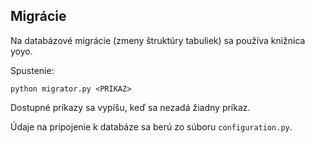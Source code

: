 ## Migrácie

Na databázové migrácie (zmeny štruktúry tabuliek) sa používa knižnica yoyo.

Spustenie:

```
python migrator.py <PRÍKAZ>
```

Dostupné príkazy sa vypíšu, keď sa nezadá žiadny príkaz.

Údaje na pripojenie k databáze sa berú zo súboru `configuration.py`.